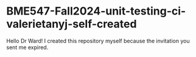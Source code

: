 # BME547-Fall2024-unit-testing-ci-valerietanyj-self-created
Hello Dr Ward! I created this repository myself because the invitation you sent me expired.
